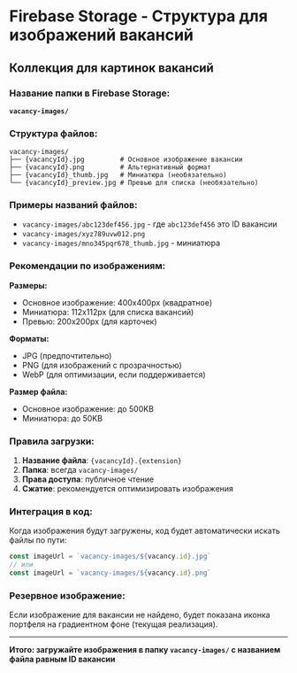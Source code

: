 # Firebase Storage - Структура для изображений вакансий

## Коллекция для картинок вакансий

### Название папки в Firebase Storage:
**`vacancy-images/`**

### Структура файлов:
```
vacancy-images/
├── {vacancyId}.jpg         # Основное изображение вакансии
├── {vacancyId}.png         # Альтернативный формат
├── {vacancyId}_thumb.jpg   # Миниатюра (необязательно)
└── {vacancyId}_preview.jpg # Превью для списка (необязательно)
```

### Примеры названий файлов:
- `vacancy-images/abc123def456.jpg` - где `abc123def456` это ID вакансии
- `vacancy-images/xyz789uvw012.png`
- `vacancy-images/mno345pqr678_thumb.jpg` - миниатюра

### Рекомендации по изображениям:

**Размеры:**
- Основное изображение: 400x400px (квадратное)
- Миниатюра: 112x112px (для списка вакансий)
- Превью: 200x200px (для карточек)

**Форматы:**
- JPG (предпочтительно)
- PNG (для изображений с прозрачностью)
- WebP (для оптимизации, если поддерживается)

**Размер файла:**
- Основное изображение: до 500KB
- Миниатюра: до 50KB

### Правила загрузки:

1. **Название файла**: `{vacancyId}.{extension}`
2. **Папка**: всегда `vacancy-images/`
3. **Права доступа**: публичное чтение
4. **Сжатие**: рекомендуется оптимизировать изображения

### Интеграция в код:

Когда изображения будут загружены, код будет автоматически искать файлы по пути:
```javascript
const imageUrl = `vacancy-images/${vacancy.id}.jpg`
// или
const imageUrl = `vacancy-images/${vacancy.id}.png`
```

### Резервное изображение:

Если изображение для вакансии не найдено, будет показана иконка портфеля на градиентном фоне (текущая реализация).

---

**Итого: загружайте изображения в папку `vacancy-images/` с названием файла равным ID вакансии**
